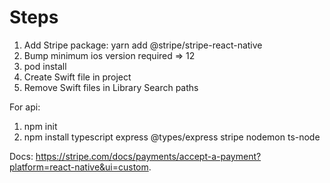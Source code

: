 # Steps

1. Add Stripe package: yarn add @stripe/stripe-react-native
2. Bump minimum ios version required => 12
3. pod install
4. Create Swift file in project
5. Remove Swift files in Library Search paths

For api:

1. npm init
2. npm install typescript express @types/express stripe nodemon ts-node

Docs:
https://stripe.com/docs/payments/accept-a-payment?platform=react-native&ui=custom.
